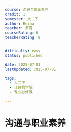 ```yaml
---
course: 沟通与职业素养
credit: 1
semester: 大二下
author: Reina
teacher: 罗霄
courseRating: 6
teacherRating: 8


difficulty: easy
status: published

date: 2025-07-01
lastUpdated: 2025-07-01

tags: 
  - 大二下
  - 计算机学院
  - 专业必修课
  
---
```


# 沟通与职业素养
